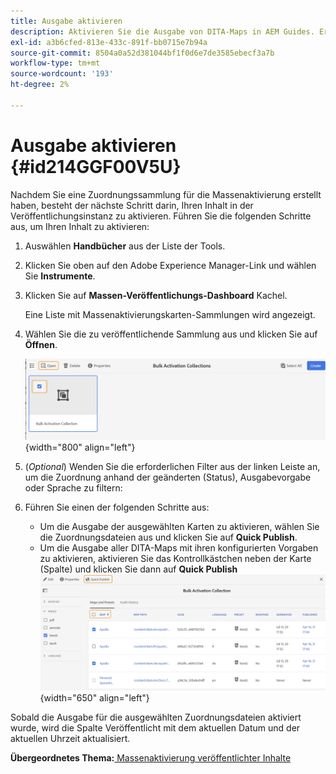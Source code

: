 ```yaml
---
title: Ausgabe aktivieren
description: Aktivieren Sie die Ausgabe von DITA-Maps in AEM Guides. Erfahren Sie, wie Sie Ihren Inhalt in der Veröffentlichungsinstanz aktivieren.
exl-id: a3b6cfed-813e-433c-891f-bb0715e7b94a
source-git-commit: 8504a0a52d381044bf1f0d6e7de3585ebecf3a7b
workflow-type: tm+mt
source-wordcount: '193'
ht-degree: 2%

---
```


# Ausgabe aktivieren {#id214GGF00V5U}

Nachdem Sie eine Zuordnungssammlung für die Massenaktivierung erstellt haben, besteht der nächste Schritt darin, Ihren Inhalt in der Veröffentlichungsinstanz zu aktivieren. Führen Sie die folgenden Schritte aus, um Ihren Inhalt zu aktivieren:

1. Auswählen **Handbücher** aus der Liste der Tools.

1. Klicken Sie oben auf den Adobe Experience Manager-Link und wählen Sie **Instrumente**.

1. Klicken Sie auf **Massen-Veröffentlichungs-Dashboard** Kachel.

   Eine Liste mit Massenaktivierungskarten-Sammlungen wird angezeigt.

1. Wählen Sie die zu veröffentlichende Sammlung aus und klicken Sie auf **Öffnen**.

   ![](images/bulk-activation-collection-open.png){width="800" align="left"}

1. \(*Optional*\) Wenden Sie die erforderlichen Filter aus der linken Leiste an, um die Zuordnung anhand der geänderten \(Status\), Ausgabevorgabe oder Sprache zu filtern:
1. Führen Sie einen der folgenden Schritte aus:

   - Um die Ausgabe der ausgewählten Karten zu aktivieren, wählen Sie die Zuordnungsdateien aus und klicken Sie auf **Quick Publish**.
   - Um die Ausgabe aller DITA-Maps mit ihren konfigurierten Vorgaben zu aktivieren, aktivieren Sie das Kontrollkästchen neben der Karte \(Spalte\) und klicken Sie dann auf **Quick Publish**
     ![](images/bulk-activation-collection-quick-publish.png){width="650" align="left"}


Sobald die Ausgabe für die ausgewählten Zuordnungsdateien aktiviert wurde, wird die Spalte Veröffentlicht mit dem aktuellen Datum und der aktuellen Uhrzeit aktualisiert.

**Übergeordnetes Thema:**[ Massenaktivierung veröffentlichter Inhalte](conf-bulk-activation.md)

